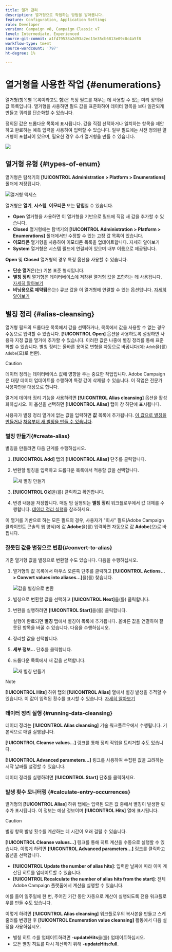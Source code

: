 ```yaml
---
title: 열거 관리
description: 열거형으로 작업하는 방법을 알아봅니다.
feature: Configuration, Application Settings
role: Developer
version: Campaign v8, Campaign Classic v7
level: Intermediate, Experienced
source-git-commit: a1f479538a2d93a2ec13e35cb6813e09c8c4a5f8
workflow-type: tm+mt
source-wordcount: '797'
ht-degree: 1%

---
```


# 열거형을 사용한 작업 {#enumerations}

열거형(항목별 목록이라고도 함)은 특정 필드를 채우는 데 사용할 수 있는 미리 정의된 값 목록입니다. 열거형을 사용하면 필드 값을 표준화하여 데이터 항목을 보다 일관되게 만들고 쿼리를 단순화할 수 있습니다.

정의된 값은 드롭다운 목록에 표시됩니다. 값을 직접 선택하거나 일치하는 항목을 제안하고 완료하는 예측 입력을 사용하여 입력할 수 있습니다. 일부 필드에는 사전 정의된 열거형이 포함되어 있으며, 필요한 경우 추가 열거형을 만들 수 있습니다.

![](assets/enum_values.png)


## 열거형 유형 {#types-of-enum}

열거형은 탐색기의 **[!UICONTROL Administration > Platform > Enumerations]** 폴더에 저장됩니다.

![열거형 액세스](../config/assets/enumerations-menu.png)


열거형은 **열기**, **시스템**, **이모티콘** 또는 **닫힘**&#x200B;일 수 있습니다.

* **Open** 열거형을 사용하면 이 열거형을 기반으로 필드에 직접 새 값을 추가할 수 있습니다.
* **Closed** 열거형에는 탐색기의 **[!UICONTROL Administration > Platform > Enumerations]** 폴더에서만 수정할 수 있는 고정 값 목록이 있습니다.
* **이모티콘** 열거형을 사용하여 이모티콘 목록을 업데이트합니다. 자세히 알아보기
* **System** 열거형은 시스템 필드에 연결되어 있으며 내부 이름으로 제공됩니다.

**Open** 및 **Closed** 열거형의 경우 특정 옵션을 사용할 수 있습니다.

* **단순 열거**&#x200B;은(는) 기본 표준 형식입니다.
* **별칭 정리** 열거형은 데이터베이스에 저장된 열거형 값을 조합하는 데 사용됩니다. [자세히 알아보기](#alias-cleansing)
* **비닝용으로 예약됨**&#x200B;은(는) 큐브 값을 이 열거형에 연결할 수 있는 옵션입니다. [자세히 알아보기](../reporting/gs-cubes.md)


## 별칭 정리 {#alias-cleansing}

열거형 필드의 드롭다운 목록에서 값을 선택하거나, 목록에서 값을 사용할 수 없는 경우 수동으로 입력할 수 있습니다. **[!UICONTROL Open]** 옵션을 사용하도록 설정하면 사용자 지정 값을 열거에 추가할 수 있습니다. 이러한 값은 나중에 별칭 정리를 통해 표준화할 수 있습니다. 별칭 정리는 올바른 용어로 변형을 자동으로 바꿉니다(예: `Adob`을(를) `Adobe`(으)로 변환).


>[!CAUTION]
>
>데이터 정리는 데이터베이스 값에 영향을 주는 중요한 작업입니다. Adobe Campaign은 대량 데이터 업데이트를 수행하여 특정 값이 삭제될 수 있습니다. 이 작업은 전문가 사용자만을 대상으로 합니다.

열거에 데이터 정리 기능을 사용하려면 **[!UICONTROL Alias cleansing]** 옵션을 활성화하십시오. 이 옵션을 선택하면 **[!UICONTROL Alias]** 탭이 창 하단에 표시됩니다.

사용자가 별칭 정리 열거에 없는 값을 입력하면 **값** 목록에 추가됩니다. [이 값으로 별칭을 만들거나](#convert-to-alias) [처음부터 새 별칭을 만들 수 있습니다](#create-alias).

### 별칭 만들기{#create-alias}

별칭을 만들려면 다음 단계를 수행하십시오.

1. **[!UICONTROL Add]** 탭의 **[!UICONTROL Alias]** 단추를 클릭합니다.
1. 변환할 별칭을 입력하고 드롭다운 목록에서 적용할 값을 선택합니다.

   ![새 별칭 만들기](assets/new-alias.png)

1. **[!UICONTROL Ok]**&#x200B;을(를) 클릭하고 확인합니다.

1. 변경 내용을 저장합니다. 매일 밤 실행되는 **별칭 정리** 워크플로우에서 값 대체를 수행합니다. [데이터 정리 실행](#running-data-cleansing)을 참조하세요.

이 열거를 기반으로 하는 모든 필드의 경우, 사용자가 &quot;회사&quot; 필드(Adobe Campaign 클라이언트 콘솔의 웹 양식)에 값 **Adobe**&#x200B;을(를) 입력하면 자동으로 값 **Adobe**(으)로 바뀝니다.

### 잘못된 값을 별칭으로 변환{#convert-to-alias}

기존 열거형 값을 별칭으로 변환할 수도 있습니다. 다음을 수행하십시오.

1. 열거형의 값 목록에서 마우스 오른쪽 단추를 클릭하고 **[!UICONTROL Actions... > Convert values into aliases...]**&#x200B;을(를) 찾습니다.

   ![값을 별칭으로 변환](assets/convert-into-aliases.png)

1. 별칭으로 변환할 값을 선택하고 **[!UICONTROL Next]**&#x200B;을(를) 클릭합니다.
1. 변환을 실행하려면 **[!UICONTROL Start]**&#x200B;을(를) 클릭합니다.

   실행이 완료되면 **별칭** 탭에서 별칭이 목록에 추가됩니다. 올바른 값을 연결하여 잘못된 항목을 바꿀 수 있습니다. 다음을 수행하십시오.

1. 정리할 값을 선택합니다.
1. **세부 정보...** 단추를 클릭합니다.
1. 드롭다운 목록에서 새 값을 선택합니다.

   ![새 별칭 만들기](assets/define-new-alias.png)


>[!NOTE]
>
>**[!UICONTROL Hits]** 하위 탭의 **[!UICONTROL Alias]** 열에서 별칭 발생을 추적할 수 있습니다. 이 값이 입력된 횟수를 표시할 수 있습니다.  [자세히 알아보기](#calculate-entry-occurrences)

### 데이터 정리 실행 {#running-data-cleansing}

데이터 정리는 **[!UICONTROL Alias cleansing]** 기술 워크플로우에서 수행됩니다. 기본적으로 매일 실행됩니다.

**[!UICONTROL Cleanse values...]** 링크를 통해 정리 작업을 트리거할 수도 있습니다.

**[!UICONTROL Advanced parameters...]** 링크를 사용하여 수집된 값을 고려하는 시작 날짜를 설정할 수 있습니다.

데이터 정리를 실행하려면 **[!UICONTROL Start]** 단추를 클릭하세요.

### 발생 횟수 모니터링 {#calculate-entry-occurrences}

열거형의 **[!UICONTROL Alias]** 하위 탭에는 입력된 모든 값 중에서 별칭이 발생한 횟수가 표시됩니다. 이 정보는 예상 정보이며 **[!UICONTROL Hits]** 열에 표시됩니다.

>[!CAUTION]
>
>별칭 항목 발생 횟수를 계산하는 데 시간이 오래 걸릴 수 있습니다.
>

**[!UICONTROL Cleanse values...]** 링크를 통해 히트 계산을 수동으로 실행할 수 있습니다. 이렇게 하려면 **[!UICONTROL Advanced parameters...]** 링크를 클릭하고 옵션을 선택합니다.

* **[!UICONTROL Update the number of alias hits]**: 입력한 날짜에 따라 이미 계산된 히트를 업데이트할 수 있습니다.
* **[!UICONTROL Recalculate the number of alias hits from the start]**: 전체 Adobe Campaign 플랫폼에서 계산을 실행할 수 있습니다.

예를 들어 일주일에 한 번, 주어진 기간 동안 자동으로 계산이 실행되도록 전용 워크플로우를 만들 수도 있습니다.

이렇게 하려면 **[!UICONTROL Alias cleansing]** 워크플로우의 복사본을 만들고 스케줄러를 변경한 후 **[!UICONTROL Enumeration value cleansing]** 활동에서 다음 설정을 사용하십시오.

* 별칭 히트 수를 업데이트하려면 **-updateHits**&#x200B;을(를) 업데이트하십시오.
* 모든 별칭 히트를 다시 계산하기 위해 **-updateHits:full**.
